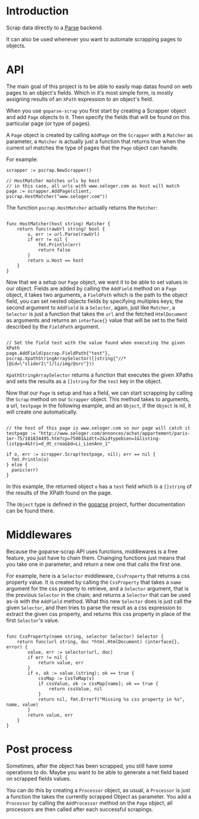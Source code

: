 Introduction
===

Scrap data directly to a [Parse](http://parse.com) backend.

It can also be used whenever you want to automate scrapping pages to
objects.

API
===

The main goal of this project is to be able to easily map datas found on
web pages to an object's fields.
Which in it's most simple form, is mostly assigning results of an
`XPath` expression to an object's field.

When you use `goparse-scrap` you first start by creating a Scrapper object
and add `Page` objects to it.
Then specify the fields that will be found on this particular page (or
type of pages).

A `Page` object is created by calling `AddPage` on the `Scrapper` with a `Matcher` as
parameter, a `Matcher` is actually just a function that returns true
when the current url matches the type of pages that the `Page` object
can handle.

For example:
```
scrapper := pscrap.NewScrapper()

// HostMatcher matches urls by host
// in this case, all urls with www.seloger.com as host will match
page := scrapper.AddPage(client, pscrap.HostMatcher("www.seloger.com"))

```

The function `pscrap.HostMatcher` actually returns the `Matcher`:

```

func HostMatcher(host string) Matcher {
	return func(rawUrl string) bool {
		u, err := url.Parse(rawUrl)
		if err != nil {
			fmt.Println(err)
			return false
		}
		return u.Host == host
	}
}

```

Now that we a setup our `Page` object, we want it to be able to set
values in our object.
Fields are added by calling the `AddField` method on a `Page` object, it
takes two arguments, a `FieldPath` which is the path to the object
field, you can set nested objects fields by specifying multiples keys;
the second argument to `AddField` is a `Selector`, again, just like
`Matcher`, a `Selector` is just a function that takes the `url` and the
fetched `HtmlDocument` as arguments and returns an `interface{}` value
that will be set to the field described by the `FieldPath` argument.


```

// Set the field test with the value found when executing the given XPath
page.AddField(pscrap.FieldPath{"test"}, pscrap.XpathStringArraySelector([]string{"//*[@id=\"slider1\"]/li/img/@src"}))

```

`XpathStringArraySelector` returns a function that executes the given
XPaths and sets the results as a `[]string` for the `test` key in the object.


Now that our `Page` is setup and has a field, we can start scrapping by
calling the `Scrap` method on our `Scrapper` object. This method takes
to arguments, a url, `testpage` in the following example, and an
`Object`, if the `Object` is nil, it will create one automatically.

```

// the host of this page is www.seloger.com so our page will catch it
testpage := "http://www.seloger.com/annonces/achat/appartement/paris-1er-75/101834495.htm?cp=75001&idtt=2&idtypebien=1&listing-listpg=4&tri=d_dt_crea&bd=Li_LienAnn_1"

if o, err := scrapper.Scrap(testpage, nil); err == nil {
  fmt.Println(o)
} else {
  panic(err)
}

```

In this example, the returned object `o` has a `test` field which is a `[]string`
of the results of the XPath found on the page.

The `Object` type is defined in the [goparse](https://github.com/vitaminwater/goparse) project,
further documentation can be found there.

Middlewares
===

Because the goparse-scrap API uses functions, middlewares is a free
feature, you just have to chain them.
Chainging functions just means that you take one in parameter, and
return a new one that calls the first one.

For example, here is a `Selector` middleware, `CssProperty` that returns
a css property value. It is created by calling the `CssProperty` that
takes a `name` argument for the css property to retrieve, and a
`Selector` argument, that is the previous `Selector` in the chain;
and returns a `Selector` that can be used as-is with the `AddField`
method.
What this new `Selector` does is just call the given `Selector`, and
then tries to parse the result as a css expression to extract the given
css property, and returns this css property in place of the first
`Selector`'s value.

```

func CssProperty(name string, selector Selector) Selector {
	return func(url string, doc *html.HtmlDocument) (interface{}, error) {
		value, err := selector(url, doc)
		if err != nil {
			return value, err
		}
		if v, ok := value.(string); ok == true {
			cssMap := CssToMap(v)
			if cssValue, ok := cssMap[name]; ok == true {
				return cssValue, nil
			}
			return nil, fmt.Errorf("Missing %s css property in %s", name, value)
		}
		return value, err
	}
}

```

Post process
===

Sometimes, after the object has been scrapped, you still have some
operations to do. Maybe you want to be able to generate a net field
based on scrapped fields values.

You can do this by creating a `Processor` object, as usual, a
`Processor` is just a function the takes the currently scrapped Object
as parameter.
You add a `Processor` by calling the `AddProcessor` method on the `Page`
object, all processors are then called after each successful scrapings.
